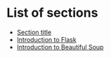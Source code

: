 # List of sections

- [Section title](filename.md)
- [Introduction to Flask](flask.md)
- [Introduction to Beautiful Soup](beautifulSoup.md)
